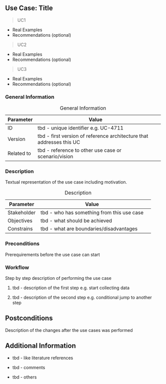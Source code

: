 ## Use Case: Title
> UC1 
   * Real Examples
   * Recommendations (optional)
> UC2
  * Real Examples
  * Recommendations (optional)
> UC3
  * Real Examples
  * Recommendations (optional)

### General Information

<table>
  <caption>General Information</caption>
  <thead>
    <tr>
	  <th><strong>Parameter</strong></th>
	  <th>Value</th>
      <th></th>
    </tr>
  </thead>
  <tbody>
    <tr>
	  <td>ID</td>
	  <td>tbd - unique identifier e.g. UC-4711 </td>
      <td> </td>
    </tr>
    <tr>
	  <td>Version</td>
	  <td>tbd - first version of reference architecture that addresses this UC</td>
      <td> </td>
    </tr>
    <tr>
	  <td>Related to</td>
	  <td>tbd - reference to other use case or scenario/vision </td>
      <td> </td>
    </tr>
  </tbody>
  </table>

### Description

Textual representation of the use case including motivation.

<table>
  <caption>Description</caption>
  <thead>
    <tr>
	  <th><strong>Parameter</strong></th>
	  <th>Value</th>
      <th></th>
    </tr>
  </thead>
  <tbody>
    <tr>
	  <td>Stakeholder</td>
	  <td>tbd - who has something from this use case  </td>
      <td> </td>
    </tr>
    <tr>
	  <td>Objectives</td>
	  <td>tbd - what should be achieved </td>
      <td> </td>
    </tr>
    <tr>
	  <td>Constrains</td>
	  <td>tbd - what are boundaries/disadvantages  </td>
      <td> </td>
    </tr>
  </tbody>
  </table>

  ### Preconditions

Prerequirements before the use case can start 

### Workflow 

Step by step description of performing the use case 

1. tbd - description of the first step e.g. start collecting data 

2. tbd - description of the second step e.g. conditional jump to another step 

## Postconditions 

Description of the changes after the use cases was performed 

## Additional Information 

* tbd - like literature references 

* tbd - comments 

* tbd - others 